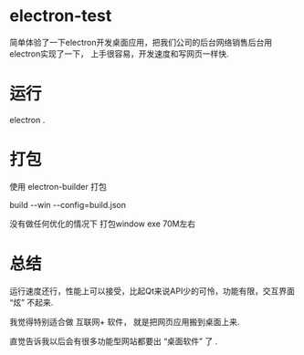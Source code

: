 # electron-test

简单体验了一下electron开发桌面应用，把我们公司的后台网络销售后台用electron实现了一下，
上手很容易，开发速度和写网页一样快.

# 运行

electron . 

# 打包

使用 electron-builder 打包

build --win --config=build.json

没有做任何优化的情况下 打包window exe  70M左右

# 总结

运行速度还行，性能上可以接受，比起Qt来说API少的可怜，功能有限，交互界面 “炫” 不起来.

我觉得特别适合做 互联网+ 软件，  就是把网页应用搬到桌面上来.

直觉告诉我以后会有很多功能型网站都要出 “桌面软件” 了 .
